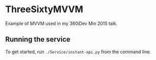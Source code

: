 # ThreeSixtyMVVM
Example of MVVM used in my 360iDev Min 2015 talk.

## Running the service
To get started, run `./Service/instant-api.py` from the command line.
